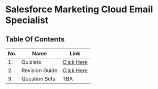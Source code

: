 # Salesforce Marketing Cloud Email Specialist

## Table Of Contents

|No.|Name|Link|
|---|----|----|
|1.|Quizlets|<a href="https://github.com/ZS-DCE/SFMC-Email-Specialist/tree/main/Quizlets">Click Here</a>|
|2.|Revision Guide|<a href="https://github.com/ZS-DCE/SFMC-Email-Specialist/tree/main/Revision%20Guide">Click Here</a>|
|3.|Question Sets|TBA|


